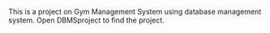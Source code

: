 This is a project on Gym Management System using database management system. Open DBMSproject to find the project.

